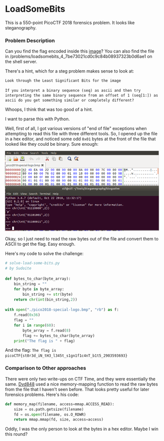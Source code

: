 # LoadSomeBits

This is a 550-point PicoCTF 2018 forensics problem. It looks like steganography.

### Problem Description

Can you find the flag encoded inside this [image](./pico2018-special-logo.bmp)? You can also find the file in /problems/loadsomebits_4_7be73021cd0c9c84b08937323b0d6ae1 on the shell server.

There's a hint, which for a steg problem makes sense to look at:

    Look through the Least Significant Bits for the image

    If you interpret a binary sequence (seq) as ascii and then try interpreting the same binary sequence from an offset of 1 (seq[1:]) as ascii do you get something similar or completely different?

Whoops, I think that was too good of a hint.

I want to parse this with Python.

Well, first of all, I got various versions of "end of file" exceptions when attempting to read this file with three different tools. So, I opened up the file in a hex editor, and noticed some odd `0x01` bytes at the front of the file that looked like they could be binary. Sure enough:

![./binary_bytes.png](./binary_bytes.png)

Okay, so I just need to read the raw bytes out of the file and convert them to ASCII to get the flag. Easy enough.

Here's my code to solve the challenge:

```Python
# solve-load-some-bits.py
# by Sudoite

def bytes_to_char(byte_array):
    bin_string = ""
    for byte in byte_array:
        bin_string += str(byte)
    return chr(int(bin_string,2))

with open("./pico2018-special-logo.bmp", "rb") as f:
    f.read(0x36)
    flag = ""
    for i in range(60):
        byte_array = f.read(8)
        flag += bytes_to_char(byte_array)
    print("The flag is " + flag)
```

And the flag:
`The flag is picoCTF{st0r3d_iN_tH3_l345t_s1gn1f1c4nT_b1t5_2903593693}`

### Comparison to Other approaches

There were only two write-ups on CTF Time, and they were essentially the same. [Dvd848](https://github.com/Dvd848/CTFs/blob/master/2018_picoCTF/LoadSomeBits.md) used a nice memory-mapping function to read the raw bytes from the file that I haven't seen before. That looks pretty useful for later forensics problems. Here's his code:

```python
def memory_map(filename, access=mmap.ACCESS_READ):
    size = os.path.getsize(filename)
    fd = os.open(filename, os.O_RDWR)
    return mmap.mmap(fd, size, access=access)
```

Oddly, I was the only person to look at the bytes in a hex editor. Maybe I win this round?
